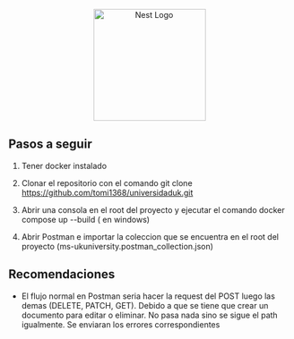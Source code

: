 <p align="center">
  <a href="http://nestjs.com/" target="blank"><img src="https://nestjs.com/img/logo-small.svg" width="200" alt="Nest Logo" /></a>
</p>

[circleci-image]: https://img.shields.io/circleci/build/github/nestjs/nest/master?token=abc123def456
[circleci-url]: https://circleci.com/gh/nestjs/nest

</p>

## Pasos a seguir

1. Tener docker instalado

2. Clonar el repositorio con el comando git clone https://github.com/tomi1368/universidaduk.git

3. Abrir una consola en el root del proyecto y ejecutar el comando docker compose up --build ( en windows)

4. Abrir Postman e importar la coleccion que se encuentra en el root del proyecto (ms-ukuniversity.postman_collection.json)

## Recomendaciones

- El flujo normal en Postman seria hacer la request del POST luego las demas (DELETE, PATCH, GET). Debido a que se tiene que crear un documento para editar o eliminar.
  No pasa nada sino se sigue el path igualmente. Se enviaran los errores correspondientes

